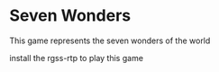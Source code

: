 # Seven Wonders

<p>This game represents the seven wonders of the world</p>
<p>install the rgss-rtp to play this game</p>